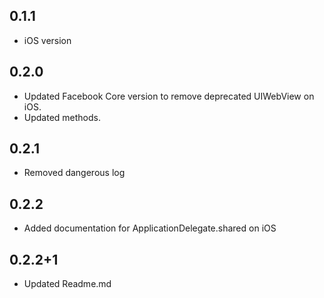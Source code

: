 ## 0.1.1
- iOS version

## 0.2.0
- Updated Facebook Core version to remove deprecated UIWebView on iOS.
- Updated methods.

## 0.2.1
- Removed dangerous log

## 0.2.2
- Added documentation for ApplicationDelegate.shared on iOS

## 0.2.2+1
- Updated Readme.md
